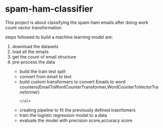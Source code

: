 # spam-ham-classifier
This project is about classifying the spam-ham emails after doing work count vector transformation

steps followed to build a machine learning model are:
<ol>
  <li>download the datasets</li>
  <li>load all the emails</li>
  <li>get the count of email structure</li>
  <li>pre-process the data</li>
    <ul>
        <li>build the train test split</li>
        <li>convert from email to text</li>
        <li>build custom transformers to convert Emails to word counters(EmailToWordCounterTransformer,WordCounterToVectorTransformer)</li>
        
    </ul>
  <li>creating pipeline to fit the previously defined trasnfomers</li>
  <li>train the logistic regression model to a data</li>
  <Li>evaluate the model with precision score,accuracy score</Li>
</ol>
